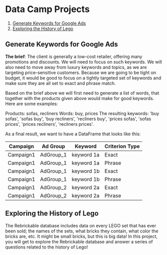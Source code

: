 # Data Camp Projects

  1. [Generate Keywords for Google Ads](#generate-keywords-for-google-ads)
  2. [Exploring the History of Lego](#exploring-the-history-of-lego)

## Generate Keywords for Google Ads
**The brief**: The client is generally a low-cost retailer, offering many promotions and discounts. We will need to focus on such keywords. We will also need to move away from luxury keywords and topics, as we are targeting price-sensitive customers. Because we are going to be tight on budget, it would be good to focus on a tightly targeted set of keywords and make sure they are all set to exact and phrase match.

Based on the brief above we will first need to generate a list of words, that together with the products given above would make for good keywords. Here are some examples:

Products: sofas, recliners
Words: buy, prices
The resulting keywords: 'buy sofas', 'sofas buy', 'buy recliners', 'recliners buy', 'prices sofas', 'sofas prices', 'prices recliners', 'recliners prices'.

As a final result, we want to have a DataFrame that looks like this:

| Campaign	| Ad Group	| Keyword	| Criterion Type |
|-----------|-----------|-----------|----------------|
| Campaign1 |	AdGroup_1 |	keyword 1a |	Exact |
| Campaign1 |	AdGroup_1 |	keyword 1a | Phrase
|Campaign1 |	AdGroup_1 |	keyword 1b |	Exact |
|Campaign1 |	AdGroup_1 |	keyword 1b |	Phrase |
|Campaign1 |	AdGroup_2 |	keyword 2a |	Exact |
|Campaign1 |	AdGroup_2 |	keyword 2a |	Phrase |

## Exploring the History of Lego

The Rebrickable database includes data on every LEGO set that has ever been sold; the names of the sets, what bricks they contain, what color the bricks are, etc. It might be small bricks, but this is big data! In this project, you will get to explore the Rebrickable database and answer a series of questions related to the history of Lego!